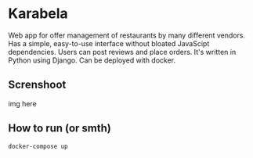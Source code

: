 # Karabela
Web app for offer management of restaurants by many different vendors. 
Has a simple, easy-to-use interface without bloated JavaScipt dependencies. 
Users can post reviews and place orders. It's written in Python using Django. 
Can be deployed with docker.


## Screnshoot
img here


## How to run (or smth)
```bash
docker-compose up
```
